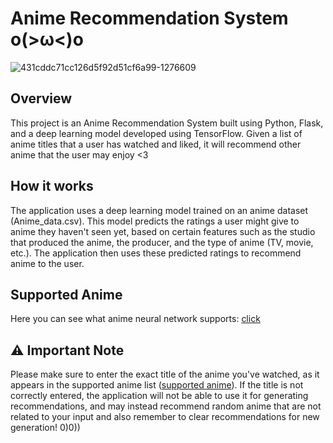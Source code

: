 # Anime Recommendation System o(>ω<)o
![431cddc71cc126d5f92d51cf6a99-1276609](https://github.com/shidktbw/anime-recommend/assets/112849918/21922799-54ab-4f63-a943-b6c15b4268ec)


## Overview

This project is an Anime Recommendation System built using Python, Flask, and a deep learning model developed using TensorFlow. Given a list of anime titles that a user has watched and liked, it will recommend other anime that the user may enjoy <3

## How it works

The application uses a deep learning model trained on an anime dataset (Anime_data.csv). This model predicts the ratings a user might give to anime they haven't seen yet, based on certain features such as the studio that produced the anime, the producer, and the type of anime (TV, movie, etc.). The application then uses these predicted ratings to recommend anime to the user.

## Supported Anime

Here you can see what anime neural network supports: [click](https://github.com/shidktbw/anime-recommend/blob/main/web/templates/supported_anime.html)

## ⚠️ Important Note
Please make sure to enter the exact title of the anime you've watched, as it appears in the supported anime list ([supported anime](https://github.com/shidktbw/anime-recommend/blob/main/web/templates/supported_anime.html)). If the title is not correctly entered, the application will not be able to use it for generating recommendations, and may instead recommend random anime that are not related to your input and also remember to clear recommendations for new generation! 0)0))
